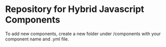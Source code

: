 # Repository for Hybrid Javascript Components
To add new components, create a new folder under /components with your component name and .yml file.
